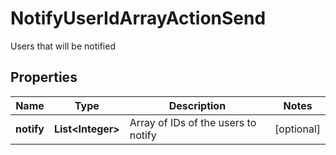 

# NotifyUserIdArrayActionSend

Users that will be notified

## Properties

| Name | Type | Description | Notes |
|------------ | ------------- | ------------- | -------------|
|**notify** | **List&lt;Integer&gt;** | Array of IDs of the users to notify |  [optional] |




